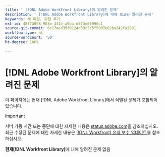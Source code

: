```yaml
---
title: ' [!DNL Adobe Workfront Library]의 알려진 문제'
description: ' [!DNL Adobe Workfront Library]에 대해 보고된 알려진 문제'
keywords: 새 파일, 파일 추가
exl-id: 48f73098-903e-441e-a9ea-d5f3e6f996c1
source-git-commit: 6c17aed35f0124d39c5c5f5807e02ba242fa2801
workflow-type: ht
source-wordcount: '50'
ht-degree: 100%

---
```


# [!DNL Adobe Workfront Library]의 알려진 문제

이 페이지에는 현재 [!DNL Adobe Workfront Library]에서 식별된 문제가 포함되어 있습니다.

>[!IMPORTANT]
>
>서버 가동 시간 또는 중단에 대한 자세한 내용은 [status.adobe.com](https://status.adobe.com)을 참조하십시오. 최근 수정된 문제에 대한 자세한 내용은 [[!DNL Workfront] 유지 보수 업데이트](../maintenance/current-updates.md)를 참조하십시오.

**현재[!DNL Workfront Library]**&#x200B;에 대해 알려진 문제 없음

<!--


-->
